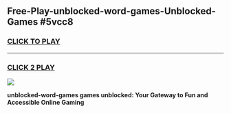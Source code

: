 
## Free-Play-unblocked-word-games-Unblocked-Games #5vcc8
<h3>
<a href="https://news.freeplayer.one?title=unblocked-word-games&ref=8M">CLICK TO PLAY</a></h3>
<hr>

<h3>
<a href="https://news.freeplayer.one?title=unblocked-word-games&ref=8M">CLICK 2 PLAY</a>
  
</h3>

<a href="https://news.freeplayer.one?title=unblocked-word-games&ref=8M"><img src="https://clearcache.store/games.png"></a>


**unblocked-word-games games unblocked: Your Gateway to Fun and Accessible Online Gaming**
